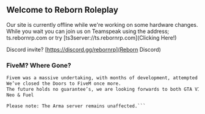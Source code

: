 ## Welcome to Reborn Roleplay

Our site is currently offline while we're working on some hardware changes.
While you wait you can join us on Teamspeak using the address;
ts.rebornrp.com
or try [ts3server://ts.rebornrp.com](Clicking Here!)

Discord invite?
[https://discord.gg/rebornrp](Reborn Discord)


### FiveM? Where Gone?

```markdown
Fivem was a massive undertaking, with months of development, attempted over multiple years, we finally released our first iteration of Fivem in November. It started well, peaking at 64 players in 12 minutes, then issues flared up and then over the weeks more and more bugs reared their ugly faces as a previous developer turned tail and fled. We closed down, rebuilt, changed the economy, tested, and started back up in February… once again off to an amazing start, week on week growing our player base, but then there were Hackers (Modders), Poor RP from established groups (IGB included), and it was basically an ArmA server in a FiveM world. Some bad decisions were made, and CFX was broken week after week preventing our peak times being populated and that was the final nail in the coffin.
We’ve closed the Doors to FiveM once more.
The future holds no guarantee’s, we are looking forwards to both GTA VI and ArmA IV, and who knows what else is out there. 
Neo & Fuel

Please note: The Arma server remains unaffected.```
